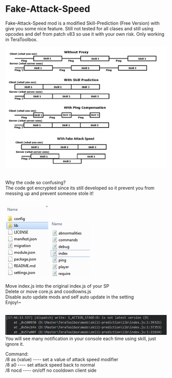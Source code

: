 # Fake-Attack-Speed
Fake-Attack-Speed mod is a modified Skill-Prediction (Free Version) with give you some nice feature.
Still not tested for all clases and still using opcodes and def from patch v83 so use it with your own risk.
Only working in TeraToolbox.<br/>

![Image description](https://github.com/fatinahrm/image/blob/master/illustration.png)

<br/>Why the code so confusing?<br/>
The code got encrypted since its still developed so it prevent you from messing up and prevent someone stole it!<br/><br/>

![Image description](https://github.com/fatinahrm/image/blob/master/SP1.PNG)
![Image description](https://github.com/fatinahrm/image/blob/master/SP2.PNG)

Move index.js into the original index.js of your SP<br/>
Delete or move core.js and coodlowns.js<br/>
Disable auto update mods and self auto update in the setting<br/>
Enjoy!~<br/><br/>

![Image description](https://github.com/fatinahrm/image/blob/master/Capture1.PNG)
<br/>You will see many notification in your console each time using skill, just ignore it.<br/>

Command:<br>
/8 as (value) ---- set a value of attack speed modifier<br/>
/8 a0 ---- set attack speed back to normal<br/>
/8 nocd ---- on/off no cooldown client side<br/>
